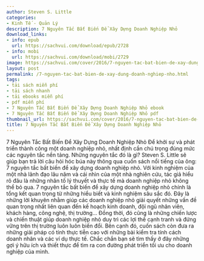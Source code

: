 ```yaml
---
author: Steven S. Little
categories:
- Kinh Tế - Quản Lý
description: 7 Nguyên Tắc Bất Biến Để Xây Dựng Doanh Nghiệp Nhỏ
download_links:
- info: epub
  url: https://sachvui.com/download/epub/2728
- info: mobi
  url: https://sachvui.com/download/mobi/2729
image: https://sachvui.com/cover/2016/7-nguyen-tac-bat-bien-de-xay-dung-doanh-nghiep-nho.jpg
layout: post
permalink: /7-nguyen-tac-bat-bien-de-xay-dung-doanh-nghiep-nho.html
tags:
- tải sách miễn phí
- tải sách nhanh
- tải ebooks miễn phí
- pdf miễn phí
- 7 Nguyên Tắc Bất Biến Để Xây Dựng Doanh Nghiệp Nhỏ ebook
- 7 Nguyên Tắc Bất Biến Để Xây Dựng Doanh Nghiệp Nhỏ pdf
thumbnail_url: https://sachvui.com/cover/2016/7-nguyen-tac-bat-bien-de-xay-dung-doanh-nghiep-nho.jpg
title: 7 Nguyên Tắc Bất Biến Để Xây Dựng Doanh Nghiệp Nhỏ
---
```


 <div class="item-desc text-justify"> <p>7 Nguyên Tắc Bất Biến Để Xây Dựng Doanh Nghiệp Nhỏ Để khởi sự và phát triển thành công một doanh nghiệp nhỏ, nhất định cần chú trọng đúng mức các nguyên tắc nền tảng. Những nguyên tắc đó là gì? Steven S. Little sẽ giúp bạn trả lời câu hỏi hóc búa này thông qua cuốn sách nổi tiếng của ông: 7 nguyên tắc bất biến để xây dựng doanh nghiệp nhỏ. Với kinh nghiệm của một nhà lãnh đạo lâu năm và cái nhìn của một nhà nghiên cứu, tác giả hiểu rõ đâu là những nhân tố lý thuyết và thực tế mà doanh nghiệp nhỏ không thể bỏ qua. 7 nguyên tắc bất biến để xây dựng doanh nghiệp nhỏ chính là tổng kết quan trọng từ những hiểu biết và kinh nghiệm sâu sắc đó. Đây là những lời khuyên nhằm giúp các doanh nghiệp nhỏ giải quyết những vấn đề quan trọng nhất liên quan đến kế hoạch kinh doanh, đội ngũ nhân viên, khách hàng, công nghệ, thị trường… Đồng thời, đó cũng là những chiến lược và chiến thuật giúp doanh nghiệp nhỏ duy trì các lợi thế cạnh tranh và đứng vững trên thị trường luôn luôn biến đổi. Bên cạnh đó, cuốn sách còn đưa ra những giải pháp có tính thực tiễn cao với những bài kiểm tra tính cách doanh nhân và các ví dụ thực tế. Chắc chắn bạn sẽ tìm thấy ở đây những gợi ý hữu ích và thiết thực để tìm ra con đường phát triển tối ưu cho doanh nghiệp của mình.</p> </div>